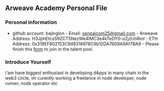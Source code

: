 ## Arweave Academy Personal File
### Personal information
- github account: bajinglon - Email: 
senpaicom25@gmail.com - Arweave Address: 
H3JphEtcsS9ZCT5NezWe4lMC3e4kTeDY0-oZjzUnRmI - ETH 
Address: 0x319EF802153C9d9316978C9b12DA7609A9Af7BA9 - 
Please finish this 
[form](https://docs.google.com/forms/d/e/1FAIpQLSfWA5fIIcBgmRppm3jNz5vmf9Mai_QMVil-2pO4r7YKn_Zhtw/viewform?usp=sf_link) 
to join in the talent pool.
### Introduce Yourself
 i'am have biggest enthusiast in developing dApps in many chain in the web3 circle, im curently working a freelance in node developer, node runner, node operator etc
